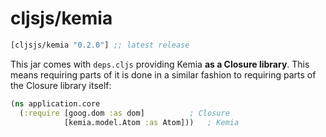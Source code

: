 # cljsjs/kemia

[](dependency)
```clojure
[cljsjs/kemia "0.2.0"] ;; latest release
```
[](/dependency)

This jar comes with `deps.cljs` providing Kemia  **as a Closure library**.
This means requiring parts of it is done in a similar fashion to
requiring parts of the Closure library itself:

```clojure
(ns application.core
  (:require [goog.dom :as dom]          ; Closure
            [kemia.model.Atom :as Atom]))   ; Kemia
```



